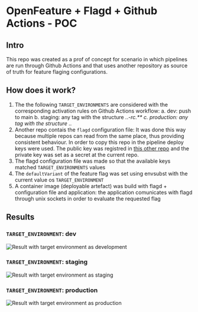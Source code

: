# OpenFeature + Flagd + Github Actions - POC

## Intro

This repo was created as a prof of concept for scenario in which pipelines are run through Github Actions and that uses another repository as source of truth for feature flaging configurations.

## How does it work?

1. The the following `TARGET_ENVIRONMENTS` are considered with the corresponding activation rules on Github Actions workflow:
    a. dev: push to main
    b. staging: any tag with the structure *.*.*-rc.**
    c. production: any tag with the structure *.*.*
2. Another repo contais the `flagd` configuration file: It was done this way because multiple repos can read from the same place, thus providing consistent behaviour. In order to copy this repo in the pipeline deploy keys were used. The public key was registred in [this other repo](https://github.com/luizgribeiro/flagd-template-ghActions-POC) and the private key was set as a secret at the current repo.
3. The flagd configuration file was made so that the available keys matched `TARGET_ENVIRONMENTS` values
4. The `defaultVariant` of the feature flag was set using envsubst with the current value os `TARGET_ENVIRONMENT`
5. A container image (deployable artefact) was build with flagd + configuration file and application: the application comunicates with flagd through unix sockets in order to evaluate the requested flag

## Results

### `TARGET_ENVIRONMENT`: dev

![Result with target environment as development](./target_dev.png)

### `TARGET_ENVIRONMENT`: staging

![Result with target environment as staging](./target_staging.png)

### `TARGET_ENVIRONMENT`: production

![Result with target environment as production](./target_prod.png)
